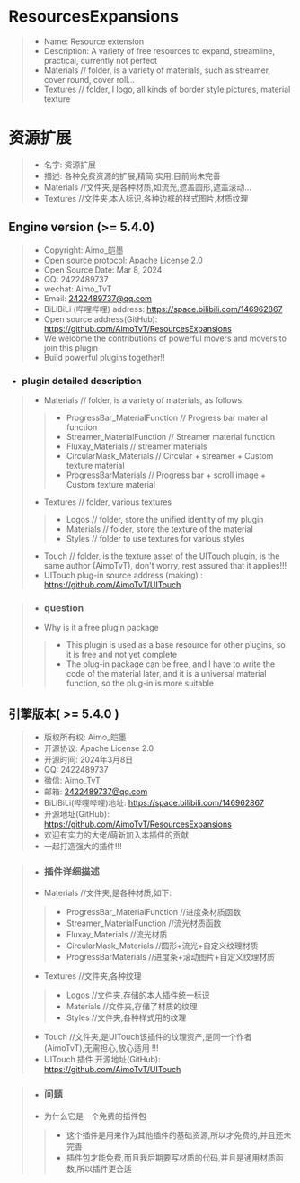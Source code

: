 # ResourcesExpansions
> - Name: Resource extension
> - Description: A variety of free resources to expand, streamline, practical, currently not perfect
> - Materials // folder, is a variety of materials, such as streamer, cover round, cover roll...
> - Textures // folder, I logo, all kinds of border style pictures, material texture

# 资源扩展
> - 名字: 资源扩展
> - 描述: 各种免费资源的扩展,精简,实用,目前尚未完善
> - Materials //文件夹,是各种材质,如流光,遮盖圆形,遮盖滚动...
> - Textures //文件夹,本人标识,各种边框的样式图片,材质纹理

## Engine version (>= 5.4.0)

> - Copyright: Aimo\_皑墨
> - Open source protocol: Apache License 2.0
> - Open Source Date: Mar 8, 2024
> - QQ: 2422489737
> - wechat: Aimo_TvT
> - Email: 2422489737@qq.com
> - BiLiBiLi (哔哩哔哩) address: https://space.bilibili.com/146962867
> - Open source address(GitHub): https://github.com/AimoTvT/ResourcesExpansions
> - We welcome the contributions of powerful movers and movers to join this plugin
> - Build powerful plugins together!!

- ### plugin detailed description
> - Materials // folder, is a variety of materials, as follows:
>> - ProgressBar_MaterialFunction // Progress bar material function
>> - Streamer_MaterialFunction // Streamer material function
>> - Fluxay_Materials // streamer materials
>> - CircularMask_Materials // Circular + streamer + Custom texture material
>> - ProgressBarMaterials // Progress bar + scroll image + Custom texture material
> - Textures // folder, various textures
>> - Logos // folder, store the unified identity of my plugin
>> - Materials // folder, store the texture of the material
>> - Styles // folder to use textures for various styles
> - Touch // folder, is the texture asset of the UITouch plugin, is the same author (AimoTvT), don't worry, rest assured that it applies!!!
> - UITouch plug-in source address (making) : https://github.com/AimoTvT/UITouch

> - ### question
> - Why is it a free plugin package
>> - This plugin is used as a base resource for other plugins, so it is free and not yet complete
>> - The plug-in package can be free, and I have to write the code of the material later, and it is a universal material function, so the plug-in is more suitable

## 引擎版本( >= 5.4.0 )

> - 版权所有权: Aimo\_皑墨
> - 开源协议: Apache License 2.0
> - 开源时间: 2024年3月8日
> - QQ: 2422489737
> - 微信: Aimo_TvT
> - 邮箱: 2422489737@qq.com
> - BiLiBiLi(哔哩哔哩)地址: https://space.bilibili.com/146962867
> - 开源地址(GitHub): https://github.com/AimoTvT/ResourcesExpansions
> - 欢迎有实力的大佬/萌新加入本插件的贡献
> - 一起打造强大的插件!!!

> - ### 插件详细描述
> - Materials //文件夹,是各种材质,如下: 
>> - ProgressBar_MaterialFunction //进度条材质函数
>> - Streamer_MaterialFunction //流光材质函数
>> - Fluxay_Materials //流光材质
>> - CircularMask_Materials //圆形+流光+自定义纹理材质
>> - ProgressBarMaterials //进度条+滚动图片+自定义纹理材质
> - Textures //文件夹,各种纹理
>> - Logos //文件夹,存储的本人插件统一标识
>> - Materials //文件夹,存储了材质的纹理
>> - Styles //文件夹,各种样式用的纹理
> - Touch //文件夹,是UITouch该插件的纹理资产,是同一个作者(AimoTvT),无需担心,放心适用 !!! 
> - UITouch 插件 开源地址(GitHub): https://github.com/AimoTvT/UITouch

> - ### 问题
> - 为什么它是一个免费的插件包
>> - 这个插件是用来作为其他插件的基础资源,所以才免费的,并且还未完善
>> - 插件包才能免费,而且我后期要写材质的代码,并且是通用材质函数,所以插件更合适

